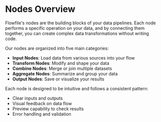 # Nodes Overview

Flowfile's nodes are the building blocks of your data pipelines. Each node performs a specific operation on your data, and by connecting them together, you can create complex data transformations without writing code.

Our nodes are organized into five main categories:

- **Input Nodes**: Load data from various sources into your flow
- **Transform Nodes**: Modify and shape your data
- **Combine Nodes**: Merge or join multiple datasets
- **Aggregate Nodes**: Summarize and group your data
- **Output Nodes**: Save or visualize your results

Each node is designed to be intuitive and follows a consistent pattern:
- Clear inputs and outputs
- Visual feedback on data flow
- Preview capability to check results
- Error handling and validation